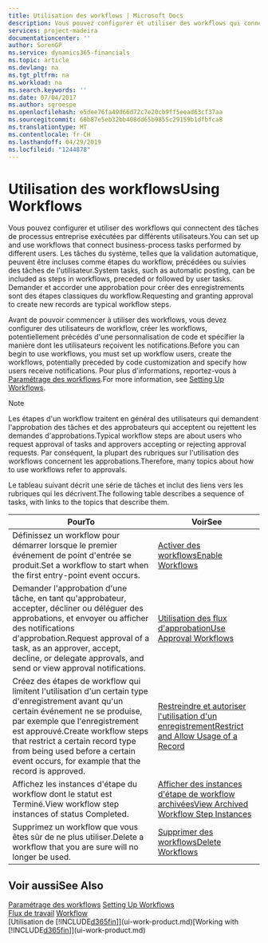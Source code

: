 ```yaml
---
title: Utilisation des workflows | Microsoft Docs
description: Vous pouvez configurer et utiliser des workflows qui connectent des tâches de processus entreprise exécutées par différents utilisateurs. Les tâches du système, telles que la validation automatique, peuvent être incluses comme étapes du workflow, précédées ou suivies des tâches de l'utilisateur. Demander et accorder une approbation pour créer des enregistrements sont des étapes classiques du workflow.
services: project-madeira
documentationcenter: ''
author: SorenGP
ms.service: dynamics365-financials
ms.topic: article
ms.devlang: na
ms.tgt_pltfrm: na
ms.workload: na
ms.search.keywords: ''
ms.date: 07/04/2017
ms.author: sgroespe
ms.openlocfilehash: e5dee76fa49d66d72c7e20cb9ff5eead63cf37aa
ms.sourcegitcommit: 60b87e5eb32bb408dd65b9855c29159b1dfbfca8
ms.translationtype: HT
ms.contentlocale: fr-CH
ms.lasthandoff: 04/29/2019
ms.locfileid: "1244878"
---
```

# <a name="using-workflows"></a><span data-ttu-id="6e50d-105">Utilisation des workflows</span><span class="sxs-lookup"><span data-stu-id="6e50d-105">Using Workflows</span></span>
<span data-ttu-id="6e50d-106">Vous pouvez configurer et utiliser des workflows qui connectent des tâches de processus entreprise exécutées par différents utilisateurs.</span><span class="sxs-lookup"><span data-stu-id="6e50d-106">You can set up and use workflows that connect business-process tasks performed by different users.</span></span> <span data-ttu-id="6e50d-107">Les tâches du système, telles que la validation automatique, peuvent être incluses comme étapes du workflow, précédées ou suivies des tâches de l'utilisateur.</span><span class="sxs-lookup"><span data-stu-id="6e50d-107">System tasks, such as automatic posting, can be included as steps in workflows, preceded or followed by user tasks.</span></span> <span data-ttu-id="6e50d-108">Demander et accorder une approbation pour créer des enregistrements sont des étapes classiques du workflow.</span><span class="sxs-lookup"><span data-stu-id="6e50d-108">Requesting and granting approval to create new records are typical workflow steps.</span></span>  

 <span data-ttu-id="6e50d-109">Avant de pouvoir commencer à utiliser des workflows, vous devez configurer des utilisateurs de workflow, créer les workflows, potentiellement précédés d'une personnalisation de code et spécifier la manière dont les utilisateurs reçoivent les notifications.</span><span class="sxs-lookup"><span data-stu-id="6e50d-109">Before you can begin to use workflows, you must set up workflow users, create the workflows, potentially preceded by code customization and specify how users receive notifications.</span></span> <span data-ttu-id="6e50d-110">Pour plus d'informations, reportez-vous à [Paramétrage des workflows](across-set-up-workflows.md).</span><span class="sxs-lookup"><span data-stu-id="6e50d-110">For more information, see [Setting Up Workflows](across-set-up-workflows.md).</span></span>  

> [!NOTE]  
>  <span data-ttu-id="6e50d-111">Les étapes d'un workflow traitent en général des utilisateurs qui demandent l'approbation des tâches et des approbateurs qui acceptent ou rejettent les demandes d'approbations.</span><span class="sxs-lookup"><span data-stu-id="6e50d-111">Typical workflow steps are about users who request approval of tasks and approvers accepting or rejecting approval requests.</span></span> <span data-ttu-id="6e50d-112">Par conséquent, la plupart des rubriques sur l'utilisation des workflows concernent les approbations.</span><span class="sxs-lookup"><span data-stu-id="6e50d-112">Therefore, many topics about how to use workflows refer to approvals.</span></span>  

 <span data-ttu-id="6e50d-113">Le tableau suivant décrit une série de tâches et inclut des liens vers les rubriques qui les décrivent.</span><span class="sxs-lookup"><span data-stu-id="6e50d-113">The following table describes a sequence of tasks, with links to the topics that describe them.</span></span>  

|<span data-ttu-id="6e50d-114">**Pour**</span><span class="sxs-lookup"><span data-stu-id="6e50d-114">**To**</span></span>|<span data-ttu-id="6e50d-115">**Voir**</span><span class="sxs-lookup"><span data-stu-id="6e50d-115">**See**</span></span>|  
|------------|-------------|  
|<span data-ttu-id="6e50d-116">Définissez un workflow pour démarrer lorsque le premier événement de point d'entrée se produit.</span><span class="sxs-lookup"><span data-stu-id="6e50d-116">Set a workflow to start when the first entry-point event occurs.</span></span>|[<span data-ttu-id="6e50d-117">Activer des workflows</span><span class="sxs-lookup"><span data-stu-id="6e50d-117">Enable Workflows</span></span>](across-how-to-enable-workflows.md)|  
|<span data-ttu-id="6e50d-118">Demander l'approbation d'une tâche, en tant qu'approbateur, accepter, décliner ou déléguer des approbations, et envoyer ou afficher des notifications d'approbation.</span><span class="sxs-lookup"><span data-stu-id="6e50d-118">Request approval of a task, as an approver, accept, decline, or delegate approvals, and send or view approval notifications.</span></span>|[<span data-ttu-id="6e50d-119">Utilisation des flux d'approbation</span><span class="sxs-lookup"><span data-stu-id="6e50d-119">Use Approval Workflows</span></span>](across-how-use-approval-workflows.md)|  
|<span data-ttu-id="6e50d-120">Créez des étapes de workflow qui limitent l'utilisation d'un certain type d'enregistrement avant qu'un certain événement ne se produise, par exemple que l'enregistrement est approuvé.</span><span class="sxs-lookup"><span data-stu-id="6e50d-120">Create workflow steps that restrict a certain record type from being used before a certain event occurs, for example that the record is approved.</span></span>|[<span data-ttu-id="6e50d-121">Restreindre et autoriser l'utilisation d'un enregistrement</span><span class="sxs-lookup"><span data-stu-id="6e50d-121">Restrict and Allow Usage of a Record</span></span>](across-how-to-restrict-and-allow-usage-of-a-record.md)|  
|<span data-ttu-id="6e50d-122">Affichez les instances d'étape du workflow dont le statut est Terminé.</span><span class="sxs-lookup"><span data-stu-id="6e50d-122">View workflow step instances of status Completed.</span></span>|[<span data-ttu-id="6e50d-123">Afficher des instances d'étape de workflow archivées</span><span class="sxs-lookup"><span data-stu-id="6e50d-123">View Archived Workflow Step Instances</span></span>](across-how-to-view-archived-workflow-step-instances.md)|  
|<span data-ttu-id="6e50d-124">Supprimez un workflow que vous êtes sûr de ne plus utiliser.</span><span class="sxs-lookup"><span data-stu-id="6e50d-124">Delete a workflow that you are sure will no longer be used.</span></span>|[<span data-ttu-id="6e50d-125">Supprimer des workflows</span><span class="sxs-lookup"><span data-stu-id="6e50d-125">Delete Workflows</span></span>](across-how-to-delete-workflows.md)|  

## <a name="see-also"></a><span data-ttu-id="6e50d-126">Voir aussi</span><span class="sxs-lookup"><span data-stu-id="6e50d-126">See Also</span></span>  
<span data-ttu-id="6e50d-127">[Paramétrage des workflows](across-set-up-workflows.md) </span><span class="sxs-lookup"><span data-stu-id="6e50d-127">[Setting Up Workflows](across-set-up-workflows.md) </span></span>  
<span data-ttu-id="6e50d-128">[Flux de travail](across-workflow.md) </span><span class="sxs-lookup"><span data-stu-id="6e50d-128">[Workflow](across-workflow.md) </span></span>  
<span data-ttu-id="6e50d-129">[Utilisation de [!INCLUDE[d365fin](includes/d365fin_md.md)]](ui-work-product.md)</span><span class="sxs-lookup"><span data-stu-id="6e50d-129">[Working with [!INCLUDE[d365fin](includes/d365fin_md.md)]](ui-work-product.md)</span></span>
